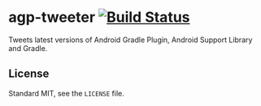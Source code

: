 # agp-tweeter [![Build Status](https://travis-ci.org/madisp/agp-tweeter.svg?branch=master)](https://travis-ci.org/madisp/agp-tweeter)

Tweets latest versions of Android Gradle Plugin, Android Support Library and Gradle.

## License

Standard MIT, see the `LICENSE` file.